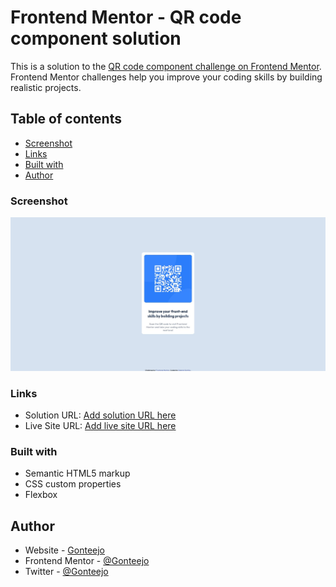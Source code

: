 # Frontend Mentor - QR code component solution

This is a solution to the [QR code component challenge on Frontend Mentor](https://www.frontendmentor.io/challenges/qr-code-component-iux_sIO_H). Frontend Mentor challenges help you improve your coding skills by building realistic projects. 

## Table of contents

- [Screenshot](#screenshot)
- [Links](#links)
- [Built with](#built-with)
- [Author](#author)

### Screenshot

![](./images/screenshot.jpg)

### Links

- Solution URL: [Add solution URL here](https://github.com/Gonteejo/qr_code_component)
- Live Site URL: [Add live site URL here](https://your-live-site-url.com)

### Built with

- Semantic HTML5 markup
- CSS custom properties
- Flexbox

## Author

- Website - [Gonteejo](https://github.com/Gonteejo)
- Frontend Mentor - [@Gonteejo](https://www.frontendmentor.io/profile/Gonteejo)
- Twitter - [@Gonteejo](https://twitter.com/Gonteejo)